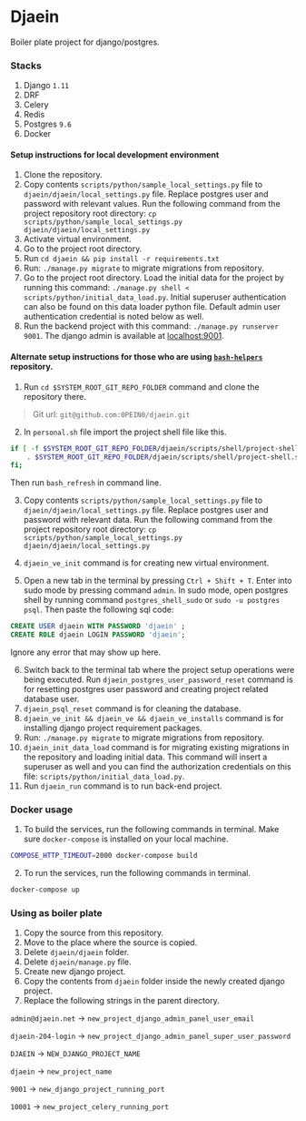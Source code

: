 # Djaein

Boiler plate project for django/postgres.

### Stacks
1. Django `1.11`
2. DRF
3. Celery
4. Redis
5. Postgres `9.6`
6. Docker

#### Setup instructions for local development environment
1. Clone the repository.
2. Copy contents `scripts/python/sample_local_settings.py` file to `djaein/djaein/local_settings.py` file. Replace postgres user and password with relevant values. Run the following command from the project repository root directory: `cp scripts/python/sample_local_settings.py djaein/djaein/local_settings.py`
3. Activate virtual environment.
4. Go to the project root directory.
5. Run `cd djaein && pip install -r requirements.txt`
6. Run: `./manage.py migrate` to migrate migrations from repository.
7. Go to the project root directory. Load the initial data for the project by running this command: `./manage.py shell < scripts/python/initial_data_load.py`. Initial superuser authentication can also be found on this data loader python file. Default admin user authentication credential is noted below as well.
8. Run the backend project with this command: `./manage.py runserver 9001`. The django admin is available at [localhost:9001](http://localhost:9001/admin).

#### Alternate setup instructions for those who are using [`bash-helpers`](https://github.com/0PEIN0/bash-helpers) repository.
1. Run `cd $SYSTEM_ROOT_GIT_REPO_FOLDER` command and clone the repository there.

>Git url: `git@github.com:0PEIN0/djaein.git`

2. In `personal.sh` file import the project shell file like this.
```bash
if [ -f $SYSTEM_ROOT_GIT_REPO_FOLDER/djaein/scripts/shell/project-shell.sh ]; then
    . $SYSTEM_ROOT_GIT_REPO_FOLDER/djaein/scripts/shell/project-shell.sh
fi;
```
Then run `bash_refresh` in command line.

3. Copy contents `scripts/python/sample_local_settings.py` file to `djaein/djaein/local_settings.py` file. Replace postgres user and password with relevant data. Run the following command from the project repository root directory: `cp scripts/python/sample_local_settings.py djaein/djaein/local_settings.py`

4. `djaein_ve_init` command is for creating new virtual environment.

5. Open a new tab in the terminal by pressing `Ctrl + Shift + T`. Enter into sudo mode by pressing command `admin`. In sudo mode, open postgres shell by running command `postgres_shell_sudo` or `sudo -u postgres psql`. Then paste the following sql code:
```sql
CREATE USER djaein WITH PASSWORD 'djaein' ;
CREATE ROLE djaein LOGIN PASSWORD 'djaein';
```
Ignore any error that may show up here.

6. Switch back to the terminal tab where the project setup operations were being executed. Run `djaein_postgres_user_password_reset` command is for resetting postgres user password and creating project related database user.
7. `djaein_psql_reset` command is for cleaning the database.
8. `djaein_ve_init && djaein_ve && djaein_ve_installs` command is for installing django project requirement packages.
9. Run: `./manage.py migrate` to migrate migrations from repository.
10. `djaein_init_data_load` command is for migrating existing migrations in the repository and loading initial data. This command will insert a superuser as well and you can find the authorization credentials on this file: `scripts/python/initial_data_load.py`.
11. Run `djaein_run` command is to run back-end project.


### Docker usage

1. To build the services, run the following commands in terminal. Make sure `docker-compose` is installed on your local machine.

```bash
COMPOSE_HTTP_TIMEOUT=2000 docker-compose build
```

2. To run the services, run the following commands in terminal.

```bash
docker-compose up
```

### Using as boiler plate
1. Copy the source from this repository.
2. Move to the place where the source is copied.
3. Delete `djaein/djaein` folder.
4. Delete `djaein/manage.py` file.
5. Create new django project.
6. Copy the contents from `djaein` folder inside the newly created django project.
7. Replace the following strings in the parent directory.

`admin@djaein.net` -> `new_project_django_admin_panel_user_email`

`djaein-204-login` -> `new_project_django_admin_panel_super_user_password`

`DJAEIN` -> `NEW_DJANGO_PROJECT_NAME`

`djaein` -> `new_project_name`

`9001` -> `new_django_project_running_port`

`10001` -> `new_project_celery_running_port`
